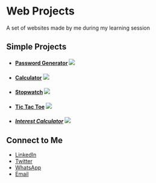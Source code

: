 # Web Projects
A set of websites made by me during my learning session
## Simple Projects
* #### [Password Generator](<https://rupansamanta.github.io/projects/Password Generator>) ![](<https://rupansamanta.github.io/projects/assests/img/password generator banner.jpg>)
* #### [Calculator](https://rupansamanta.github.io/projects/calculator) ![](<https://rupansamanta.github.io/projects/assests/img/calculator banner.jpg>)
* #### [Stopwatch](https://rupansamanta.github.io/projects/stopwatch) ![](<https://rupansamanta.github.io/projects/assests/img/stopwatch banner.jpg>)
* #### [Tic Tac Toe](<https://rupansamanta.github.io/projects/Tic Tac Toe>) ![](<https://rupansamanta.github.io/projects/assests/img/tic tac toe.jpg>)
* ##### [Interest Calculator](<https://rupansamanta.github.io/projects/interest calculator>) ![](<https://rupansamanta.github.io/projects/assests/img/interest calculator banner.png>)
## Connect to Me
* [LinkedIn](https://www.linkedin.com/in/rupan-samanta-2663642ab)
* [Twitter](https://twitter.com/rvsjan32)
* [WhatsApp](https://wa.me/qr/UDSMVCEH2MKNB1)
* [Email](mailto:rvsjan32@gmail.com)
